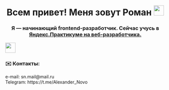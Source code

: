 <h1 align="center">Всем привет! Меня зовут Роман
<img src="https://github.com/blackcater/blackcater/raw/main/images/Hi.gif" height="32"/></h1>
<h3 align="center">Я — начинающий frontend-разработчик. Сейчас учусь в <a href="https://practicum.yandex.ru/web/">Яндекс.Практикуме на веб-разработчика.</a></h3>
<img height="32" width="32" src="https://cdn.jsdelivr.net/npm/simple-icons@v7/icons/[ICON SLUG].svg" />
<h3>✉️ Контакты:</h3>
e-mail: sn.mail@mail.ru</br>
Telegram: https://t.me/Alexander_Novo</br>

